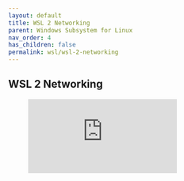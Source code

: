 ```yaml
---
layout: default
title: WSL 2 Networking
parent: Windows Subsystem for Linux
nav_order: 4
has_children: false
permalink: wsl/wsl-2-networking
---
```


## WSL 2 Networking

<!-- blank line -->
<figure class="video-container">
  <iframe src="https://www.youtube.com/embed?v=yCK3easuYm4&list=PLwCc4eC3nGb_-UtFegR3sH-2Jgn92eu0-" frameborder="0" allowfullscreen="true"> </iframe>
</figure>
<!-- blank line -->